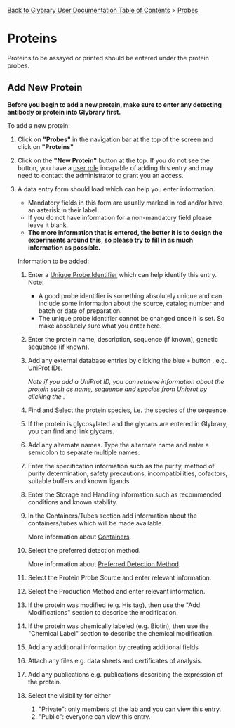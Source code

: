 [Back to Glybrary User Documentation Table of Contents](/user/README.md#table-of-contents) > [Probes](/user/guides/Probes.md)

# Proteins

Proteins to be assayed or printed should be entered under the protein probes.

## Add New Protein

**Before you begin to add a new protein, make sure to enter any detecting antibody or protein into Glybrary first.**

To add a new protein:
1. Click on **"Probes"** in the navigation bar at the top of the screen and click on **"Proteins"**
1. Click on the **"New Protein"** button at the top. If you do not see the button, 
you have a [user role](/user/guides/UserRoles.md) incapable of adding this entry and may need to contact the administrator to grant you an access.
1. A data entry form should load which can help you enter information.
    - Mandatory fields in this form are usually marked in red and/or have an asterisk in their label.
    - If you do not have information for a non-mandatory field please leave it blank. 
    - **The more information that is entered, the better it is to design the experiments around this, so please try to fill in as much information as possible.**

    Information to be added:
    1. Enter a [Unique Probe Identifier](/user/guides/Probes.md#unique-probe-identifier) which can help identify this entry. Note:
        - A good probe identifier is something absolutely unique and can include some information about the source, catalog number and batch or date of preparation.
        - The unique probe identifier cannot be changed once it is set. So make absolutely sure what you enter here.
    1. Enter the protein name, description, sequence (if known), genetic sequence (if known).
    1. Add any external database entries by clicking the blue `+` button . e.g. UniProt IDs. 
      
          *Note if you add a UniProt ID, you can retrieve information about the protein such as name, sequence and species from Uniprot by clicking the .*
    1. Find and Select the protein species, i.e. the species of the sequence.
    1. If the protein is glycosylated and the glycans are entered in Glybrary, you can find and link glycans.
    1. Add any alternate names. Type the alternate name and enter a semicolon to separate multiple names.
    1. Enter the specification information such as the purity, method of purity determination, safety precautions, incompatibilities, cofactors, suitable buffers and known ligands.
    1. Enter the Storage and Handling information such as recommended conditions and known stability.
    1. In the Containers/Tubes section add information about the containers/tubes which will be made available. 
        
        More information about [Containers](/user/guides/probes/Containers.md).
    1. Select the preferred detection method.
        
        More information about [Preferred Detection Method](/user/guides/probes/PreferredDetectionMethod.md).
    1. Select the Protein Probe Source and enter relevant information.
    1. Select the Production Method and enter relevant information.
    1. If the protein was modified (e.g. His tag), then use the "Add Modifications" section to describe the modification.
    1. If the protein was chemically labeled (e.g. Biotin), then use the "Chemical Label" section to describe the chemical modification.
    1. Add any additional information by creating additional fields
    1. Attach any files e.g. data sheets and certificates of analysis.
    1. Add any publications e.g. publications describing the expression of the protein.
    1. Select the visibility for either 
        1. "Private": only members of the lab and you can view this entry.
        2. "Public": everyone can view this entry.
